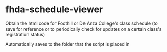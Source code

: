 # fhda-schedule-viewer
Obtain the html code for Foothill or De Anza College's class schedule (to save for reference or to periodically check for updates on a certain class's registration status)

Automatically saves to the folder that the script is placed in
